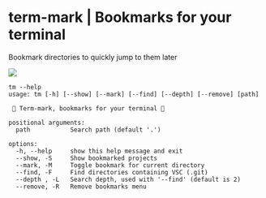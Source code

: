 # term-mark | Bookmarks for your terminal

Bookmark directories to quickly jump to them later

![](https://github.com/exastone/term-mark/assets/demo-mark-long-path.gif)

```
tm --help
usage: tm [-h] [--show] [--mark] [--find] [--depth] [--remove] [path]

  Term-mark, bookmarks for your terminal 

positional arguments:
  path           Search path (default '.')

options:
  -h, --help     show this help message and exit
  --show, -S     Show bookmarked projects
  --mark, -M     Toggle bookmark for current directory
  --find, -F     Find directories containing VSC (.git)
  --depth , -L   Search depth, used with '--find' (default is 2)
  --remove, -R   Remove bookmarks menu
  ```